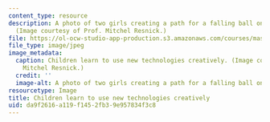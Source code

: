 ```yaml
---
content_type: resource
description: A photo of two girls creating a path for a falling ball on a peg board.
  (Image courtesy of Prof. Mitchel Resnick.)
file: https://ol-ocw-studio-app-production.s3.amazonaws.com/courses/mas-712-how-to-learn-almost-anything-spring-2001/da9f2616a119f1452fb39e957834f3c8_mas-712s01.jpg
file_type: image/jpeg
image_metadata:
  caption: Children learn to use new technologies creatively. (Image courtesy of Prof.
    Mitchel Resnick.)
  credit: ''
  image-alt: A photo of two girls creating a path for a falling ball on a peg board.
resourcetype: Image
title: Children learn to use new technologies creatively
uid: da9f2616-a119-f145-2fb3-9e957834f3c8
---
```

